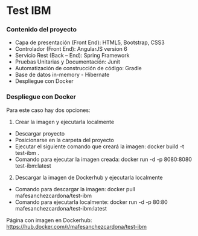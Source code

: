 # Test IBM

### Contenido del proyecto
*  Capa de presentación (Front End): HTML5, Bootstrap, CSS3
*  Controlador (Front End): AngularJS version 6
*  Servicio Rest (Back – End): Spring Framework
*  Pruebas Unitarias y Documentación: Junit
*  Automatización de construcción de código: Gradle
*  Base de datos in-memory - Hibernate
*  Despliegue con Docker

### Despliegue con Docker
Para este caso hay dos opciones:
1. Crear la imagen y ejecutarla localmente
* Descargar proyecto
* Posicionarse en la carpeta del proyecto
* Ejecutar el siguiente comando que creará la imagen: docker build -t test-ibm .
* Comando para ejecutar la imagen creada: docker run -d  -p 8080:8080 test-ibm:latest

2. Descargar la imagen de Dockerhub  y ejecutarla localmente
* Comando para descargar la imagen: docker pull mafesanchezcardona/test-ibm
* Comando para ejecutarla localmente: docker run -d  -p 80:80 mafesanchezcardona/test-ibm:latest

Página con imagen en Dockerhub: https://hub.docker.com/r/mafesanchezcardona/test-ibm

